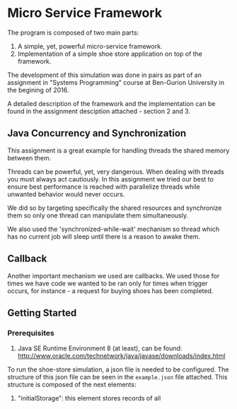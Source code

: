 # Micro Service Framework

The program is composed of two main parts:
1. A simple, yet, powerful micro-service framework.
2. Implementation of a simple shoe store application on top of the framework.

The development of this simulation was done in pairs as part of an assignment in "Systems Programming" course at Ben-Gurion University in the begining of 2016.

A detailed description of the framework and the implementation can be found in the assignment desciption attached - section 2 and 3.

## Java Concurrency and Synchronization
This assignment is a great example for handling threads the shared memory between them.

Threads can be powerful, yet, very dangerous. When dealing with threads you must always act cautiously.
In this assignment we tried our best to ensure best performance is reached with parallelize threads while unwanted behavior would never occurs.

We did so by targeting specifically the shared resources and synchronize them so only one thread can manipulate them simultaneously.

We also used the 'synchronized-while-wait' mechanism so thread which has no current job will sleep until there is a reason to awake them.

## Callback
Another important mechanism we used are callbacks. We used those for times we have code we wanted to be ran only for times when trigger occurs,
for instance - a request for buying shoes has been completed.

## Getting Started
### Prerequisites

1. Java SE Runtime Environment 8 (at least), can be found: 
	http://www.oracle.com/technetwork/java/javase/downloads/index.html
	
To run the shoe-store simulation, a json file is needed to be configured.
The structure of this json file can be seen in the `example.json` file attached.
This structure is composed of the next elements:
1. "initialStorage": this element stores records of all 
